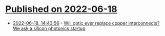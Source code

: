 # [Published on 2022-06-18](index.md)

* [2022-06-18, 14:43:56](https://news.ycombinator.com/item?id=31790233) - [Will optic ever replace copper interconnects? We ask a silicon photonics startup](https://www.theregister.com/2022/06/18/optical_interconnect_future/)
